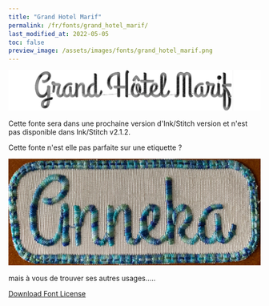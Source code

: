 ```yaml
---
title: "Grand Hotel Marif"
permalink: /fr/fonts/grand_hotel_marif/
last_modified_at: 2022-05-05
toc: false
preview_image: /assets/images/fonts/grand_hotel_marif.png
---
```

![grand_hotel_marif](/assets/images/fonts/grand_hotel_marif.png)

Cette fonte sera dans une prochaine version d'Ink/Stitch version et n'est pas disponible dans Ink/Stitch v2.1.2.

Cette fonte n'est elle pas parfaite sur une etiquette ?

![grand_hotel_marif2](/assets/images/fonts/grandhotel2.jpg)

mais à vous de trouver ses autres usages.....

[Download Font License](https://github.com/inkstitch/inkstitch/tree/main/fonts/grand_hotel_marif/LICENSE)
